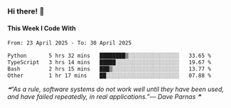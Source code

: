 ### Hi there! 👋

#### This Week I Code With
<!--START_SECTION:waka-->

```txt
From: 23 April 2025 - To: 30 April 2025

Python       5 hrs 32 mins   ████████▒░░░░░░░░░░░░░░░░   33.65 %
TypeScript   3 hrs 14 mins   █████░░░░░░░░░░░░░░░░░░░░   19.67 %
Bash         2 hrs 15 mins   ███▒░░░░░░░░░░░░░░░░░░░░░   13.77 %
Other        1 hr 17 mins    ██░░░░░░░░░░░░░░░░░░░░░░░   07.88 %
```

<!--END_SECTION:waka-->

<!--STARTS_HERE_QUOTE_README-->
<i>❝“As a rule, software systems do not work well until they have been used, and have failed repeatedly, in real applications.”— Dave Parnas   ❞</i>
<!--ENDS_HERE_QUOTE_README-->
